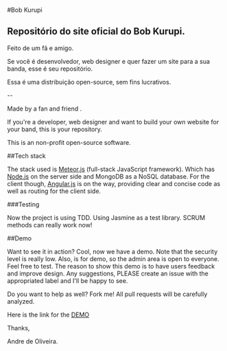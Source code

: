 #Bob Kurupi

## Repositório do site oficial do Bob Kurupi.

Feito de um fã e amigo.

Se você é desenvolvedor, web designer e quer fazer um site para a sua banda, esse é seu repositório.

Essa é uma distribuição open-source, sem fins lucrativos.

--

Made by a fan and friend .

If you're a developer, web designer and want to build your own website for your band, this is your repository.

This is an non-profit open-source software.

##Tech stack

The stack used is [Meteor.js](http://meteorjs.com) (full-stack JavaScript framework). Which has [Node.js](http://nodejs.org) on the server side and MongoDB as
a NoSQL database. For the client though, [Angular.js](http://angularjs.org) is on the way, providing clear and concise code as well as routing for the client side.


###Testing


Now the project is using TDD. Using Jasmine as a test library. SCRUM methods can really work now!

##Demo

Want to see it in action? Cool, now we have a demo.
Note that the security level is really low. Also, is for demo, so the admin area is open to everyone. Feel free to test.
The reason to show this demo is to have users feedback and improve design. Any suggestions, PLEASE create an issue with the
appropriated label and I'll be happy to see.

Do you want to help as well? Fork me! All pull requests will be carefully analyzed.

Here is the link for the [DEMO](http://bobkurupi.meteor.com)



Thanks,


Andre de Oliveira.

